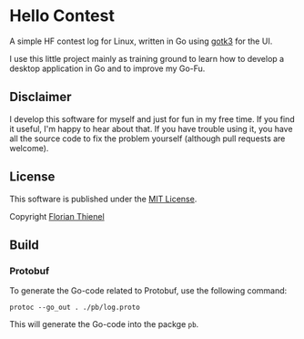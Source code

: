 # Hello Contest
A simple HF contest log for Linux, written in Go using [gotk3](https://github.com/gotk3) for the UI.

I use this little project mainly as training ground to learn how to develop a desktop application in Go and to improve my Go-Fu.

## Disclaimer
I develop this software for myself and just for fun in my free time. If you find it useful, I'm happy to hear about that. If you have trouble using it, you have all the source code to fix the problem yourself (although pull requests are welcome). 

## License
This software is published under the [MIT License](https://www.tldrlegal.com/l/mit).

Copyright [Florian Thienel](http://thecodingflow.com/)

## Build

### Protobuf
To generate the Go-code related to Protobuf, use the following command:

```
protoc --go_out . ./pb/log.proto
```

This will generate the Go-code into the packge `pb`.
